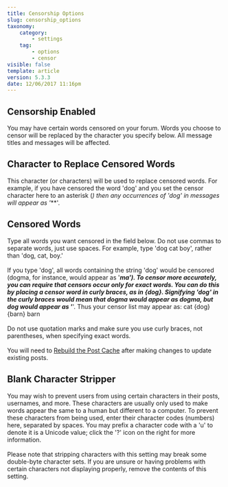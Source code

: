 ```yaml
---
title: Censorship Options
slug: censorship_options
taxonomy:
    category:
        - settings
    tag:
        - options
        - censor
visible: false
template: article
version: 5.3.3
date: 12/06/2017 11:16pm
---
```


## Censorship Enabled
You may have certain words censored on your forum. Words you choose to censor will be replaced by the character you specify below. All message titles and messages will be affected.

## Character to Replace Censored Words
This character (or characters) will be used to replace censored words. For example, if you have censored the word 'dog' and you set the censor character here to an asterisk (*) then any occurrences of 'dog' in messages will appear as '***'.

## Censored Words
Type all words you want censored in the field below. Do not use commas to separate words, just use spaces. For example, type 'dog cat boy', rather than 'dog, cat, boy.'<br />
<br />
If you type 'dog', all words containing the string 'dog' would be censored (dogma, for instance, would appear as '***ma'). To censor more accurately, you can require that censors occur only for exact words. You can do this by placing a censor word in curly braces, as in {dog}. Signifying 'dog' in the curly braces would mean that dogma would appear as dogma, but dog would appear as '***'. Thus your censor list may appear as: cat {dog} {barn} barn<br />
<br />
Do not use quotation marks and make sure you use curly braces, not parentheses, when specifying exact words.<br /><br />You will need to <a href="admincp/misc.php?do=chooser">Rebuild the Post Cache</a> after making changes to update existing posts.

## Blank Character Stripper
You may wish to prevent users from using certain characters in their posts, usernames, and more. These characters are usually only used to make words appear the same to a human but different to a computer. To prevent these characters from being used, enter their character codes (numbers) here, separated by spaces. You may prefix a character code with a 'u' to denote it is a Unicode value; click the '?' icon on the right for more information.<br />
<br />
Please note that stripping characters with this setting may break some double-byte character sets. If you are unsure or having problems with certain characters not displaying properly, remove the contents of this setting.




